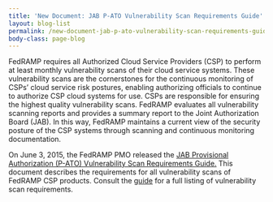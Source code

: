 ```yaml
---
title: 'New Document: JAB P-ATO Vulnerability Scan Requirements Guide'
layout: blog-list
permalink: /new-document-jab-p-ato-vulnerability-scan-requirements-guide/
body-class: page-blog
---
```

FedRAMP requires all Authorized Cloud Service Providers (CSP) to perform at least monthly vulnerability scans of their cloud service systems. These vulnerability scans are the cornerstones for the continuous monitoring of CSPs’ cloud service risk postures, enabling authorizing officials to continue to authorize CSP cloud systems for use. CSPs are responsible for ensuring the highest quality vulnerability scans. FedRAMP evaluates all vulnerability scanning reports and provides a summary report to the Joint Authorization Board (JAB). In this way, FedRAMP maintains a current view of the security posture of the CSP systems through scanning and continuous monitoring documentation.

On June 3, 2015, the FedRAMP PMO released the [JAB Provisional Authorization (P-ATO) Vulnerability Scan Requirements Guide.](https://s3.amazonaws.com/sitesusa/wp-content/uploads/sites/482/2015/01/FedRAMP-JAB-P-ATO-Vulnerability-Scan-Requirements-Guide-v1-0.pdf) This document describes the requirements for all vulnerability scans of FedRAMP CSP products. Consult the [guide](https://s3.amazonaws.com/sitesusa/wp-content/uploads/sites/482/2015/01/FedRAMP-JAB-P-ATO-Vulnerability-Scan-Requirements-Guide-v1-0.pdf) for a full listing of vulnerability scan requirements.
